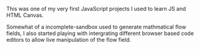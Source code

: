 This was one of my very first JavaScript projects I used to learn JS and HTML Canvas. 

Somewhat of a incomplete-sandbox used to generate mathmatical flow fields, I also started playing with intergrating different browser based code editors to allow live manipulation of the flow field. 
